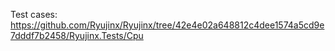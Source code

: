 Test cases: https://github.com/Ryujinx/Ryujinx/tree/42e4e02a648812c4dee1574a5cd9e7dddf7b2458/Ryujinx.Tests/Cpu
